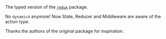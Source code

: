 The typed version of the [`redux`](https://pub.dev/packages/redux) package.

No `dynamic`s anymore! Now State, Reducer and Middleware are aware of the action type.

Thanks the authors of the original package for inspiration.
